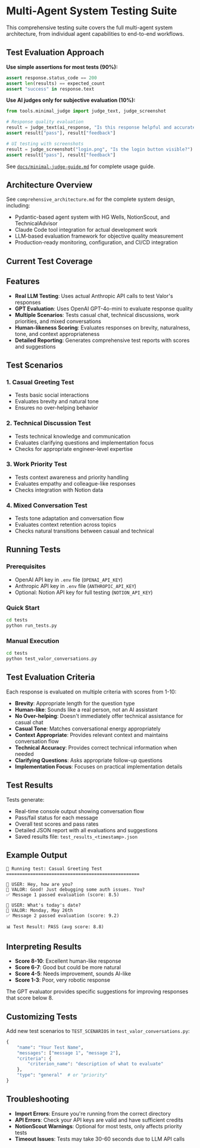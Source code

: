 # Multi-Agent System Testing Suite

This comprehensive testing suite covers the full multi-agent system architecture, from individual agent capabilities to end-to-end workflows.

## Test Evaluation Approach

**Use simple assertions for most tests (90%):**
```python
assert response.status_code == 200
assert len(results) == expected_count
assert "success" in response.text
```

**Use AI judges only for subjective evaluation (10%):**
```python
from tools.minimal_judge import judge_text, judge_screenshot

# Response quality evaluation
result = judge_text(ai_response, "Is this response helpful and accurate?")
assert result["pass"], result["feedback"]

# UI testing with screenshots  
result = judge_screenshot("login.png", "Is the login button visible?")
assert result["pass"], result["feedback"]
```

See [`docs/minimal-judge-guide.md`](../docs/minimal-judge-guide.md) for complete usage guide.

## Architecture Overview

See `comprehensive_architecture.md` for the complete system design, including:
- Pydantic-based agent system with HG Wells, NotionScout, and TechnicalAdvisor
- Claude Code tool integration for actual development work
- LLM-based evaluation framework for objective quality measurement
- Production-ready monitoring, configuration, and CI/CD integration

## Current Test Coverage

## Features

- **Real LLM Testing**: Uses actual Anthropic API calls to test Valor's responses
- **GPT Evaluation**: Uses OpenAI GPT-4o-mini to evaluate response quality
- **Multiple Scenarios**: Tests casual chat, technical discussions, work priorities, and mixed conversations
- **Human-likeness Scoring**: Evaluates responses on brevity, naturalness, tone, and context appropriateness
- **Detailed Reporting**: Generates comprehensive test reports with scores and suggestions

## Test Scenarios

### 1. Casual Greeting Test
- Tests basic social interactions
- Evaluates brevity and natural tone
- Ensures no over-helping behavior

### 2. Technical Discussion Test
- Tests technical knowledge and communication
- Evaluates clarifying questions and implementation focus
- Checks for appropriate engineer-level expertise

### 3. Work Priority Test
- Tests context awareness and priority handling
- Evaluates empathy and colleague-like responses
- Checks integration with Notion data

### 4. Mixed Conversation Test
- Tests tone adaptation and conversation flow
- Evaluates context retention across topics
- Checks natural transitions between casual and technical

## Running Tests

### Prerequisites
- OpenAI API key in `.env` file (`OPENAI_API_KEY`)
- Anthropic API key in `.env` file (`ANTHROPIC_API_KEY`)
- Optional: Notion API key for full testing (`NOTION_API_KEY`)

### Quick Start
```bash
cd tests
python run_tests.py
```

### Manual Execution
```bash
cd tests
python test_valor_conversations.py
```

## Test Evaluation Criteria

Each response is evaluated on multiple criteria with scores from 1-10:

- **Brevity**: Appropriate length for the question type
- **Human-like**: Sounds like a real person, not an AI assistant
- **No Over-helping**: Doesn't immediately offer technical assistance for casual chat
- **Casual Tone**: Matches conversational energy appropriately
- **Context Appropriate**: Provides relevant context and maintains conversation flow
- **Technical Accuracy**: Provides correct technical information when needed
- **Clarifying Questions**: Asks appropriate follow-up questions
- **Implementation Focus**: Focuses on practical implementation details

## Test Results

Tests generate:
- Real-time console output showing conversation flow
- Pass/fail status for each message
- Overall test scores and pass rates
- Detailed JSON report with all evaluations and suggestions
- Saved results file: `test_results_<timestamp>.json`

## Example Output

```
🧪 Running test: Casual Greeting Test
==================================================

👤 USER: Hey, how are you?
🤖 VALOR: Good! Just debugging some auth issues. You?
✅ Message 1 passed evaluation (score: 8.5)

👤 USER: What's today's date?
🤖 VALOR: Monday, May 26th
✅ Message 2 passed evaluation (score: 9.2)

📊 Test Result: PASS (avg score: 8.8)
```

## Interpreting Results

- **Score 8-10**: Excellent human-like response
- **Score 6-7**: Good but could be more natural
- **Score 4-5**: Needs improvement, sounds AI-like
- **Score 1-3**: Poor, very robotic response

The GPT evaluator provides specific suggestions for improving responses that score below 8.

## Customizing Tests

Add new test scenarios to `TEST_SCENARIOS` in `test_valor_conversations.py`:

```python
{
    "name": "Your Test Name",
    "messages": ["message 1", "message 2"],
    "criteria": {
        "criterion_name": "description of what to evaluate"
    },
    "type": "general"  # or "priority"
}
```

## Troubleshooting

- **Import Errors**: Ensure you're running from the correct directory
- **API Errors**: Check your API keys are valid and have sufficient credits
- **NotionScout Warnings**: Optional for most tests, only affects priority tests
- **Timeout Issues**: Tests may take 30-60 seconds due to LLM API calls

